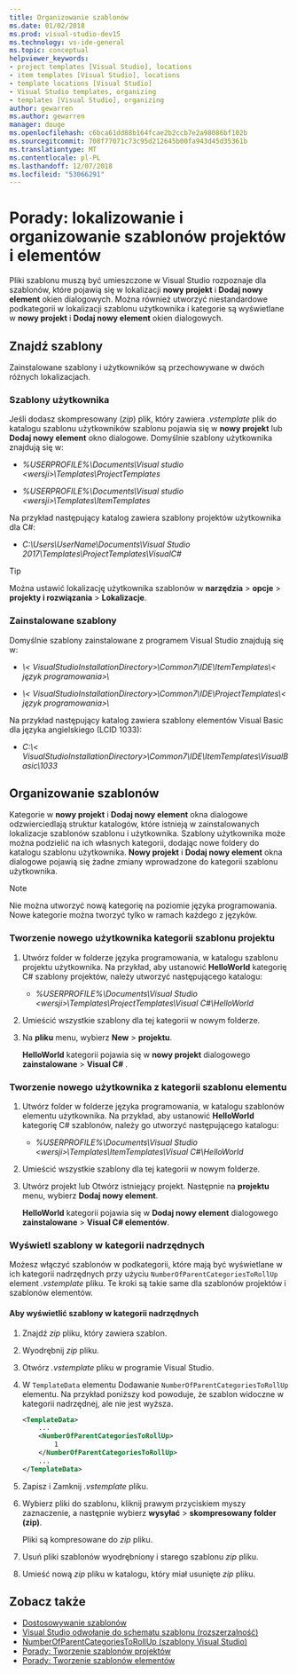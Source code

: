 ```yaml
---
title: Organizowanie szablonów
ms.date: 01/02/2018
ms.prod: visual-studio-dev15
ms.technology: vs-ide-general
ms.topic: conceptual
helpviewer_keywords:
- project templates [Visual Studio], locations
- item templates [Visual Studio], locations
- template locations [Visual Studio]
- Visual Studio templates, organizing
- templates [Visual Studio], organizing
author: gewarren
ms.author: gewarren
manager: douge
ms.openlocfilehash: c6bca61dd88b164fcae2b2ccb7e2a98086bf102b
ms.sourcegitcommit: 708f77071c73c95d212645b00fa943d45d35361b
ms.translationtype: MT
ms.contentlocale: pl-PL
ms.lasthandoff: 12/07/2018
ms.locfileid: "53066291"
---
```

# <a name="how-to-locate-and-organize-project-and-item-templates"></a>Porady: lokalizowanie i organizowanie szablonów projektów i elementów

Pliki szablonu muszą być umieszczone w Visual Studio rozpoznaje dla szablonów, które pojawią się w lokalizacji **nowy projekt** i **Dodaj nowy element** okien dialogowych. Można również utworzyć niestandardowe podkategorii w lokalizacji szablonu użytkownika i kategorie są wyświetlane w **nowy projekt** i **Dodaj nowy element** okien dialogowych.

## <a name="locate-templates"></a>Znajdź szablony

Zainstalowane szablony i użytkowników są przechowywane w dwóch różnych lokalizacjach.

### <a name="user-templates"></a>Szablony użytkownika

Jeśli dodasz skompresowany (*zip*) plik, który zawiera *.vstemplate* plik do katalogu szablonu użytkowników szablonu pojawia się w **nowy projekt** lub  **Dodaj nowy element** okno dialogowe. Domyślnie szablony użytkownika znajdują się w:

- *%USERPROFILE%\Documents\Visual studio \<wersji\>\Templates\ProjectTemplates*

- *%USERPROFILE%\Documents\Visual studio \<wersji\>\Templates\ItemTemplates*

Na przykład następujący katalog zawiera szablony projektów użytkownika dla C#:

- *C:\Users\UserName\Documents\Visual Studio 2017\Templates\ProjectTemplates\VisualC#*

> [!TIP]
> Można ustawić lokalizację użytkownika szablonów w **narzędzia** > **opcje** > **projekty i rozwiązania**  >   **Lokalizacje**.

### <a name="installed-templates"></a>Zainstalowane szablony

Domyślnie szablony zainstalowane z programem Visual Studio znajdują się w:

- *\\< VisualStudioInstallationDirectory\>\Common7\IDE\ItemTemplates\\< język programowania\>\\<Locale ID>*

- *\\< VisualStudioInstallationDirectory\>\Common7\IDE\ProjectTemplates\\< język programowania\>\\<Locale ID>*

Na przykład następujący katalog zawiera szablony elementów Visual Basic dla języka angielskiego (LCID 1033):

- *C:\\< VisualStudioInstallationDirectory\>\Common7\IDE\ItemTemplates\VisualBasic\1033*

## <a name="organize-templates"></a>Organizowanie szablonów

Kategorie w **nowy projekt** i **Dodaj nowy element** okna dialogowe odzwierciedlają struktur katalogów, które istnieją w zainstalowanych lokalizacje szablonów szablonu i użytkownika. Szablony użytkownika może można podzielić na ich własnych kategorii, dodając nowe foldery do katalogu szablonu użytkownika. **Nowy projekt** i **Dodaj nowy element** okna dialogowe pojawią się żadne zmiany wprowadzone do kategorii szablonu użytkownika.

> [!NOTE]
> Nie można utworzyć nową kategorię na poziomie języka programowania. Nowe kategorie można tworzyć tylko w ramach każdego z języków.

### <a name="to-create-new-user-project-template-categories"></a>Tworzenie nowego użytkownika kategorii szablonu projektu

1. Utwórz folder w folderze języka programowania, w katalogu szablonu projektu użytkownika. Na przykład, aby ustanowić **HelloWorld** kategorię C# szablony projektów, należy utworzyć następującego katalogu:

    - *\%USERPROFILE%\Documents\Visual Studio \<wersji\>\Templates\ProjectTemplates\Visual C#\HelloWorld*

1. Umieścić wszystkie szablony dla tej kategorii w nowym folderze.

1. Na **pliku** menu, wybierz **New** > **projektu**.

   **HelloWorld** kategorii pojawia się w **nowy projekt** dialogowego **zainstalowane** > **Visual C#** .

### <a name="to-create-new-user-item-template-categories"></a>Tworzenie nowego użytkownika z kategorii szablonu elementu

1. Utwórz folder w folderze języka programowania, w katalogu szablonów elementu użytkownika. Na przykład, aby ustanowić **HelloWorld** kategorię C# szablonów, należy go utworzyć następującego katalogu:

    - *\%USERPROFILE%\Documents\Visual Studio \<wersji\>\Templates\ItemTemplates\Visual C#\HelloWorld*

1. Umieścić wszystkie szablony dla tej kategorii w nowym folderze.

1. Utwórz projekt lub Otwórz istniejący projekt. Następnie na **projektu** menu, wybierz **Dodaj nowy element**.

   **HelloWorld** kategorii pojawia się w **Dodaj nowy element** dialogowego **zainstalowane** > **Visual C# elementów**.

### <a name="display-templates-in-parent-categories"></a>Wyświetl szablony w kategorii nadrzędnych

Możesz włączyć szablonów w podkategorii, które mają być wyświetlane w ich kategorii nadrzędnych przy użyciu `NumberOfParentCategoriesToRollUp` element *.vstemplate* pliku. Te kroki są takie same dla szablonów projektów i szablonów elementów.

#### <a name="to-display-templates-in-parent-categories"></a>Aby wyświetlić szablony w kategorii nadrzędnych

1. Znajdź *zip* pliku, który zawiera szablon.

1. Wyodrębnij *zip* pliku.

1. Otwórz *.vstemplate* pliku w programie Visual Studio.

1. W `TemplateData` elementu Dodawanie `NumberOfParentCategoriesToRollUp` elementu. Na przykład poniższy kod powoduje, że szablon widoczne w kategorii nadrzędnej, ale nie jest wyższa.

    ```xml
    <TemplateData>
        ...
        <NumberOfParentCategoriesToRollUp>
            1
        </NumberOfParentCategoriesToRollUp>
        ...
    </TemplateData>
    ```

1. Zapisz i Zamknij *.vstemplate* pliku.

1. Wybierz pliki do szablonu, kliknij prawym przyciskiem myszy zaznaczenie, a następnie wybierz **wysyłać** > **skompresowany folder (zip)**.

   Pliki są kompresowane do *zip* pliku.

1. Usuń pliki szablonów wyodrębniony i starego szablonu *zip* pliku.

1. Umieść nową *zip* pliku w katalogu, który miał usunięte *zip* pliku.

## <a name="see-also"></a>Zobacz także

- [Dostosowywanie szablonów](../ide/customizing-project-and-item-templates.md)
- [Visual Studio odwołanie do schematu szablonu (rozszerzalność)](../extensibility/visual-studio-template-schema-reference.md)
- [NumberOfParentCategoriesToRollUp (szablony Visual Studio)](../extensibility/numberofparentcategoriestorollup-visual-studio-templates.md)
- [Porady: Tworzenie szablonów projektów](../ide/how-to-create-project-templates.md)
- [Porady: Tworzenie szablonów elementów](../ide/how-to-create-item-templates.md)